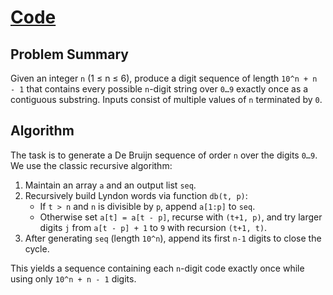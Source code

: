 # [Code](https://www.spoj.com/problems/CODE/)

## Problem Summary
Given an integer `n` (1 ≤ n ≤ 6), produce a digit sequence of length `10^n + n - 1` that contains every possible `n`-digit string over `0…9` exactly once as a contiguous substring. Inputs consist of multiple values of `n` terminated by `0`.

## Algorithm
The task is to generate a De Bruijn sequence of order `n` over the digits `0…9`. We use the classic recursive algorithm:

1. Maintain an array `a` and an output list `seq`.
2. Recursively build Lyndon words via function `db(t, p)`:
   - If `t > n` and `n` is divisible by `p`, append `a[1:p]` to `seq`.
   - Otherwise set `a[t] = a[t - p]`, recurse with `(t+1, p)`, and try larger digits `j` from `a[t - p] + 1` to `9` with recursion `(t+1, t)`.
3. After generating `seq` (length `10^n`), append its first `n-1` digits to close the cycle.

This yields a sequence containing each `n`-digit code exactly once while using only `10^n + n - 1` digits.
